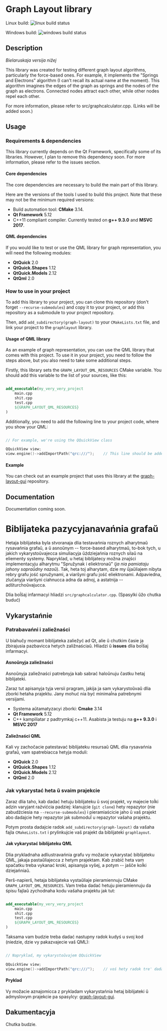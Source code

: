 # Graph Layout library

Linux build: ![linux build status](https://github.com/Kickoman/graph-layout/actions/workflows/build_linux.yml/badge.svg)

Windows build: ![windows build status](https://github.com/Kickoman/graph-layout/actions/workflows/build_windows.yml/badge.svg)

## Description

*Bielaruskaja versija nižej*

This library was created for testing different graph layout algorithms, particularly the force-based ones. 
For example, it implements the "Springs and Electrons" algorithm (I can't recall its actual name at the moment). 
This algorithm imagines the edges of the graph as springs and the nodes of the graph as electrons. Connected nodes 
attract each other, while other nodes repel each other.

For more information, please refer to src/graphcalculator.cpp. (Links will be added soon.)

## Usage

### Requirements & dependencies

This library currently depends on the Qt Framework, specifically some of its libraries. However, I plan to remove 
this dependency soon. For more information, please refer to the issues section.

#### Core dependencies

The core dependencies are necessary to build the main part of this library.

Here are the versions of the tools I used to build this project. Note that these may not be the minimum required versions:

* Build automation tool: **CMake** 3.14.
* **Qt Framework** 5.12
* C++11 compliant compiler. Currently tested on **g++ 9.3.0** and **MSVC 2017**.

#### QML dependencies

If you would like to test or use the QML library for graph representation, you will need the following modules:

* **QtQuick** 2.0
* **QtQuick.Shapes** 1.12
* **QtQuick.Models** 2.12
* **QtQml** 2.0

### How to use in your project

To add this library to your project, you can clone this repository (don't forget `--recurse-submodules`) 
and copy it to your project, or add this repository as a submodule to your project repository.

Then, add `add_subdirectory(graph-layout)` to your `CMakeLists.txt` file, and link your project to the 
`graphlayout` library.

#### Usage of QML library

As an example of graph representation, you can use the QML library that comes with this project. 
To use it in your project, you need to follow the steps above, but you also need to take some additional steps.

Firstly, this library sets the `GRAPH_LAYOUT_QML_RESOURCES` CMake variable. You should add this variable 
to the list of your sources, like this:

```cmake

add_executable(my_very_very_project
	main.cpp
	shit.cpp
	test.cpp
	${GRAPH_LAYOUT_QML_RESOURCES}
)
```

Additionally, you need to add the following line to your project code, where you show your QML:

```cpp

// For example, we're using the QQuickView class

QQuickView view;
view.engine()->addImportPath("qrc:///");	// This line should be added
```

#### Example

You can check out an example project that uses this library at the [graph-layout-gui](https://github.com/Kickoman/graph-layout-gui/) repository.

## Documentation

Documentation coming soon.

# Biblijateka pazycyjanavańnia grafaŭ

Hetaja biblijateka byla stvoranaja dlia testavańnia roznych alharytmaŭ
rysavańnia grafaŭ, a ŭ asnoŭnym -- force-based alharytmaŭ, to-bok tych,
u jakich vykarystoŭvajecca simuliacyja ŭździejańnia roznych silaŭ na
eliementy systemy. Napryklad, u hetaj biblijatecy možna znajści
implementacyju alharytmu "Spružynak i eliektronaŭ" (*ja nia pamiataju
jahony sapraŭdny nazoŭ*). Tak, heta toj alharytam, dzie my ŭjaŭliajem
nibyta rebry grafu jość spružynami, a viaršyni grafu jość eliektronami.
Adpaviedna, zlučanyja viaršyni ciahnucca adna da adnoj, a astatnija --
adšturchoŭvajucca.

Dlia boĺšaj infarmacyi hliadzi `src/graphcalculator.cpp`. (Spasylki ŭžo chutka buduć)

## Vykarystańnie

### Patrabavańni i zaliežnaści

U biahučy momant biblijateka zaliežyć ad Qt, alie ŭ chutkim časie ja
źbirajusia pazbavicca hetych zaližnaściaŭ. Hliadzi ŭ **issues** dlia
boĺšaj infarmacyi.

#### Asnoŭnyja zaliežnaści

Asnoŭnyja zaliežnaści patrebnyja kab sabrać haloŭnuju častku hetaj
biblijateki.

Zaraz tut apisanyja tyja versii pragram, jakija ja sam vykarystoŭvaŭ
dlia zborki hetaha prajektu. Jany mohuć nia być minimaĺna patrebnymi
versijami.

* Systema aŭtamatyzacyi zborki: **Cmake** 3.14
* **Qt Framework** 5.12
* C++ kampiliatar z padtrymkaj c++11. Asabista ja testuju na **g++ 9.3.0** i **MSVC 2017**

#### Zaliežnaści QML

Kali vy zachočacie patestavać biblijateku resursaŭ QML dlia rysavańnia
grafaŭ, vam spatrebiacca hetyja moduli:

* **QtQuick** 2.0
* **QtQuick.Shapes** 1.12
* **QtQuick.Models** 2.12
* **QtQml** 2.0

### Jak vykarystać heta ŭ svaim prajekcie

Zaraz dlia taho, kab dadać hetuju biblijateku ŭ svoj prajekt, vy
majecie toĺki adzin varyjant raźvićcia padziej: klanujcie (`git clone`)
hety repazytor (nie zabudźciesia na `--recurse-submodules`) i pieramiaścicie
jaho ŭ vaš prajekt abo dadajcie hety repazytor jak submoduĺ u repazytor
vašaha prajektu.

Potym prosta dadajcie radok `add_subdirectory(graph-layout)` da vašaha
fajla `CMakeLists.txt` i prylinkujcie vaš prajekt da biblijateki
`graphlayout`.

#### Jak vykarystać biblijateku QML

Dlia prykladnaha adliustravańnia grafu vy možacie vykarystać biblijateku
QML, jakaja pastaŭliajecca z hetym prajektam. Kab zrabić heta vam
spačatku treba vykanać kroki, apisanyja vyšej, a potym -- jašče koĺki dziejańniaŭ.

Perš-napierš, hetaja biblijateka vystaŭliaje pieramiennuju CMake `GRAPH_LAYOUT_QML_RESOURCES`.
Vam treba dadać hetuju pieramiennuju da śpisu fajlaŭ zychodnaha kodu vašaha prajektu jak tut:

```cmake

add_executable(my_very_very_project
    main.cpp
    shit.cpp
    test.cpp
    ${GRAPH_LAYOUT_QML_RESOURCES}
)
```

Taksama vam budzie treba dadać nastupny radok kudyś u svoj kod (niedzie,
dzie vy pakazvajecie vaš QML):

```cpp

// Napryklad, my vykarystoŭvajem QQuickView

QQuickView view;
view.engine()->addImportPath("qrc:///");	// voś hety radok tre' dadać
```

#### Pryklad

Vy možacie aznajomicca z prykladam vykarystańnia hetaj biblijateki ŭ
admyslovym prajekcie pa spasylcy: [graph-layout-gui](https://github.com/Kickoman/graph-layout-gui/).

## Dakumentacyja

Chutka budzie.
